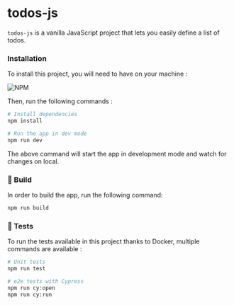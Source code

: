# todos-js

`todos-js` is a vanilla JavaScript project that lets you easily define a list of todos.

### Installation

To install this project, you will need to have on your machine :

![NPM](https://img.shields.io/badge/-npm-black?style=for-the-badge&logoColor=white&logo=npm&color=CE0201)

Then, run the following commands :

```bash
# Install dependencies
npm install

# Run the app in dev mode
npm run dev
```

The above command will start the app in development mode and watch for changes on local.

### 🚀 Build

In order to build the app, run the following command:

```bash
npm run build
```

### 🧪 Tests

To run the tests available in this project thanks to Docker, multiple commands are available :

```bash
# Unit tests
npm run test

# e2e tests with Cypress
npm run cy:open
npm run cy:run
```
